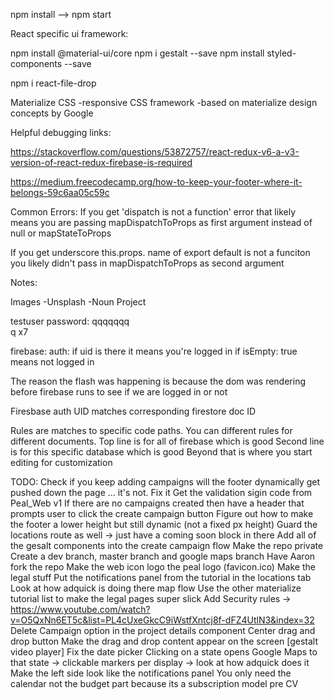 npm install --> npm start

React specific ui framework:

npm install @material-ui/core
npm i gestalt --save
npm install styled-components --save


npm i react-file-drop


Materialize CSS
-responsive CSS framework
-based on materialize design concepts by Google

Helpful debugging links:

https://stackoverflow.com/questions/53872757/react-redux-v6-a-v3-version-of-react-redux-firebase-is-required

https://medium.freecodecamp.org/how-to-keep-your-footer-where-it-belongs-59c6aa05c59c

Common Errors:
If you get 'dispatch is not a function' error that likely means you are passing mapDispatchToProps as first argument instead of null or mapStateToProps

If you get underscore this.props. name of export default is not a funciton you likely didn't pass in mapDispatchToProps as second argument


Notes:

Images
-Unsplash
-Noun Project

testuser password: qqqqqqq  
q x7

firebase: auth: if uid is there it means you're logged in
  if isEmpty: true means not logged in

The reason the flash was happening is because the dom was rendering before firebase runs to see if we are logged in or not

Firesbase auth UID matches corresponding firestore doc ID

Rules are matches to specific code paths. You can different rules for different documents.
  Top line is for all of firebase which is good
  Second line is for this specific database which is good
  Beyond that is where you start editing for customization



TODO:
Check if you keep adding campaigns will the footer dynamically get pushed down the page ... it's not. Fix it
Get the validation sigin code from Peal_Web v1
If there are no campaigns created then have a header that prompts user to click the create campaign button
Figure out how to make the footer a lower height but still dynamic (not a fixed px height)
Guard the locations route as well -> just have a coming soon block in there
Add all of the gesalt components into the create campaign flow
Make the repo private
Create a dev branch, master branch and google maps branch
Have Aaron fork the repo
Make the web icon logo the peal logo (favicon.ico)
Make the legal stuff
Put the notifications panel from the tutorial in the locations tab
Look at how adquick is doing there map flow
Use the other materialize tutorial list to make the legal pages super slick
Add Security rules -> https://www.youtube.com/watch?v=O5QxNn6ET5c&list=PL4cUxeGkcC9iWstfXntcj8f-dFZ4UtlN3&index=32
Delete Campaign option in the project details component
Center drag and drop button
Make the drag and drop content appear on the screen [gestalt video player]
Fix the date picker
Clicking on a state opens Google Maps to that state → clickable markers per display -> look at how adquick does it
Make the left side look like the notifications panel
You only need the calendar not the budget part because its a subscription model pre CV
